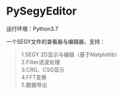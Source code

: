 # PySegyEditor
运行环境：Python3.7

一个SEGY文件的查看器与编辑器，支持：  
>  1.SEGY 2D显示与编辑（基于Matplotlib）  
>  2.Filter滤波处理  
>  3.CRG、CSG显示  
>  4.FFT变换  
>  5.数据导出  
